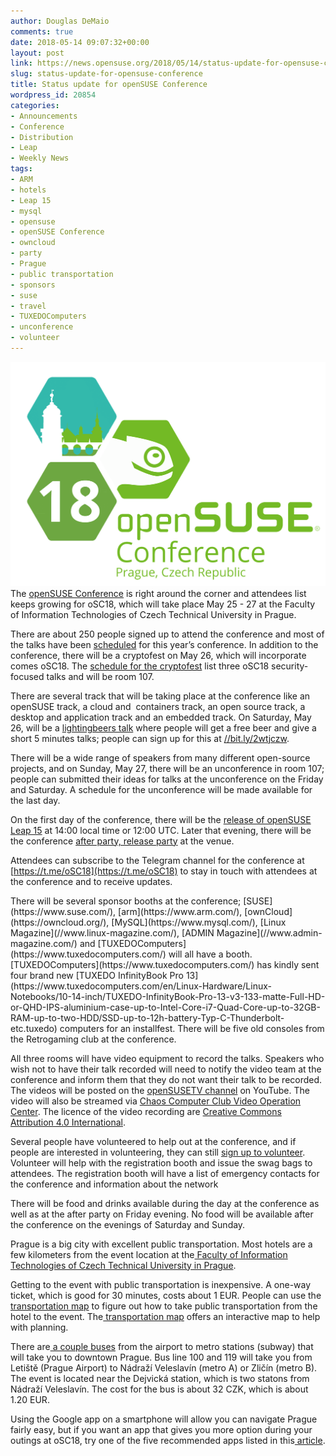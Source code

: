 ```yaml
---
author: Douglas DeMaio
comments: true
date: 2018-05-14 09:07:32+00:00
layout: post
link: https://news.opensuse.org/2018/05/14/status-update-for-opensuse-conference/
slug: status-update-for-opensuse-conference
title: Status update for openSUSE Conference
wordpress_id: 20854
categories:
- Announcements
- Conference
- Distribution
- Leap
- Weekly News
tags:
- ARM
- hotels
- Leap 15
- mysql
- opensuse
- openSUSE Conference
- owncloud
- party
- Prague
- public transportation
- sponsors
- suse
- travel
- TUXEDOComputers
- unconference
- volunteer
---
```


![](/wp-content/uploads/2018/04/osc18.png)The [openSUSE Conference](https://events.opensuse.org/) is right around the corner and attendees list keeps growing for oSC18, which will take place May 25 - 27 at the Faculty of Information Technologies of Czech Technical University in Prague.

There are about 250 people signed up to attend the conference and most of the talks have been [scheduled](https://events.opensuse.org/conference/oSC18/schedule) for this year’s conference. In addition to the conference, there will be a cryptofest on May 26, which will incorporate comes oSC18. The [schedule for the cryptofest](https://github.com/cryptofest/web) list three oSC18 security-focused talks and will be room 107.

There are several track that will be taking place at the conference like an openSUSE track, a cloud and  containers track, an open source track, a desktop and application track and an embedded track. On Saturday, May 26, will be a [lightingbeers talk](https://events.opensuse.org/conference/oSC18/program/proposal/1693) where people will get a free beer and give a short 5 minutes talks; people can sign up for this at [//bit.ly/2wtjczw](//bit.ly/2wtjczw).

There will be a wide range of speakers from many different open-source projects, and on Sunday, May 27, there will be an unconference in room 107; people can submitted their ideas for talks at the unconference on the Friday and Saturday. A schedule for the unconference will be made available for the last day.

On the first day of the conference, there will be the [release of openSUSE Leap 15](https://news.opensuse.org/2018/04/18/opensuse-leap-15-release-scheduled-for-may-25/) at 14:00 local time or 12:00 UTC. Later that evening, there will be the conference [after party, release party](https://events.opensuse.org/conference/oSC18/program/proposal/1981) at the venue.

Attendees can subscribe to the Telegram channel for the conference at [https://t.me/oSC18](https://t.me/oSC18) to stay in touch with attendees at the conference and to receive updates.

<!-- more -->There will be several sponsor booths at the conference; [SUSE](https://www.suse.com/), [arm](https://www.arm.com/), [ownCloud](https://owncloud.org/), [MySQL](https://www.mysql.com/), [Linux Magazine](//www.linux-magazine.com/), [ADMIN Magazine](//www.admin-magazine.com/) and [TUXEDOComputers](https://www.tuxedocomputers.com/) will all have a booth. [TUXEDOComputers](https://www.tuxedocomputers.com/) has kindly sent four brand new [TUXEDO InfinityBook Pro 13](https://www.tuxedocomputers.com/en/Linux-Hardware/Linux-Notebooks/10-14-inch/TUXEDO-InfinityBook-Pro-13-v3-133-matte-Full-HD-or-QHD-IPS-aluminium-case-up-to-Intel-Core-i7-Quad-Core-up-to-32GB-RAM-up-to-two-HDD/SSD-up-to-12h-battery-Typ-C-Thunderbolt-etc.tuxedo) computers for an installfest. There will be five old consoles from the Retrogaming club at the conference.

All three rooms will have video equipment to record the talks. Speakers who wish not to have their talk recorded will need to notify the video team at the conference and inform them that they do not want their talk to be recorded. The videos will be posted on the [openSUSETV channel](https://www.youtube.com/user/opensusetv) on YouTube. The video will also be streamed via [Chaos Computer Club Video Operation Center](https://streaming.media.ccc.de/). The licence of the video recording are [Creative Commons Attribution 4.0 International](https://creativecommons.org/licenses/by/4.0/).

Several people have volunteered to help out at the conference, and if people are interested in volunteering, they can still [sign up to volunteer](https://goo.gl/forms/9FoYugjYy3Cd2Acj2). Volunteer will help with the registration booth and issue the swag bags to attendees. The registration booth will have a list of emergency contacts for the conference and information about the network

There will be food and drinks available during the day at the conference as well as at the after party on Friday evening. No food will be available after the conference on the evenings of Saturday and Sunday.

Prague is a big city with excellent public transportation. Most hotels are a few kilometers from the event location at the[ Faculty of Information Technologies of Czech Technical University in Prague](https://www.cvut.cz/en/faculty-of-information-technology).

Getting to the event with public transportation is inexpensive. A one-way ticket, which is good for 30 minutes, costs about 1 EUR. People can use the[ transportation map](//spojeni.dpp.cz/ConnForm.aspx?tt=PID&cl=E5) to figure out how to take public transportation from the hotel to the event. The[ transportation map](//spojeni.dpp.cz/ConnForm.aspx?tt=PID&cl=E5) offers an interactive map to help with planning.

There are[ a couple buses](//www.dpp.cz/en/daytime-operation/) from the airport to metro stations (subway) that will take you to downtown Prague. Bus line 100 and 119 will take you from Letiště (Prague Airport) to Nádraží Veleslavín (metro A) or Zličín (metro B). The event is located near the Dejvická station, which is two statons from Nádraží Veleslavín. The cost for the bus is about 32 CZK, which is about 1.20 EUR.

Using the Google app on a smartphone will allow you can navigate Prague fairly easy, but if you want an app that gives you more option during your outings at oSC18, try one of the five recommended apps listed in this[ article](https://prague.tv/en/s72/Directory/c218-Technology/n2285-smartphone-apps-prague).
